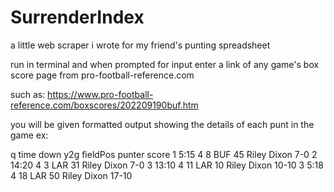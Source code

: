 # SurrenderIndex
a little web scraper i wrote for my friend's punting spreadsheet 

run in terminal and when prompted for input enter a link of any game's box score page from pro-football-reference.com


such as: https://www.pro-football-reference.com/boxscores/202209190buf.htm

you will be given formatted output showing the details of each punt in the game ex:


q  time    down   y2g    fieldPos   punter         score
1  5:15    4      8      BUF 45     Riley Dixon    7-0
2  14:20   4      3      LAR 31     Riley Dixon    7-0
3  13:10   4      11     LAR 10     Riley Dixon    10-10
3  5:18    4      18     LAR 50     Riley Dixon    17-10

